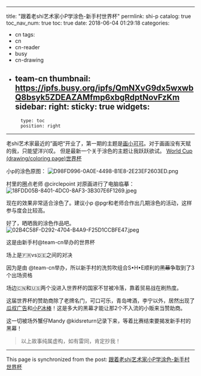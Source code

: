 
---
title: "跟着老shi艺术家小P学涂色-新手村世界杯"
permlink: shi-p
catalog: true
toc_nav_num: true
toc: true
date: 2018-06-04 01:29:18
categories:
- cn
tags:
- cn
- cn-reader
- busy
- cn-drawing
- team-cn
thumbnail: https://ipfs.busy.org/ipfs/QmNXvG9dx5wxwbQ8bsyk5ZDEAZAMfmp6xbgRdptNovFzKm
sidebar:
    right:
        sticky: true
widgets:
    -
        type: toc
        position: right
---


老shi艺术家最近的”画吧“开业了，第一期的主题是[画小可可](https://busy.org/@pgr/sbd-1)。对于画画没有天赋的我，只能望洋兴叹。
但是最新一个关于涂色的主题让我跃跃欲试。
[World Cup (drawing/coloring page)世界杯](https://steemit.com/@pgr/world-cup-drawing-coloring-page)

小p的涂色原图：
![D98FD996-0A0E-4498-B1E8-2E23EF2603ED.png](https://ipfs.busy.org/ipfs/QmNXvG9dx5wxwbQ8bsyk5ZDEAZAMfmp6xbgRdptNovFzKm)

村里的圈点老师 @circlepoint 对原画进行了电脑临摹：
![18FDD05B-8401-4DC0-8AF3-3B307E6F1269.jpeg](https://ipfs.busy.org/ipfs/QmQ2ZypuqPsUcKSqDGTjCzBB4tDmnMQHPM8dcHgZGULmN7)

现在的效果非常适合涂色了。建议小p @pgr和老师合作出几期涂色的活动，这样参与度会比较高。

好了，晒晒我的涂色作品吧。
![02B4C58F-D292-4704-B4A9-F25D1CCBFE47.jpeg](https://ipfs.busy.org/ipfs/Qmdgq8JkPVPb5Xf9NJ1rCFdi5UN3NN3unCfyFNSZc91Lz1)

这是由新手村@team-cn举办的世界杯

场上是🇫🇷vs🇩🇪之间的对决

因为是由 @team-cn举办，所以新手村的洗剪吹组合S•H•E顺利的~~黑幕~~争取到了3个出场资格

场边🇨🇳和🇺🇸两个没进入世界杯的国家不甘被冷落，靠着贸易战在刷热度。

这届世界杯的赞助商除了老牌名门，可口可乐，青岛啤酒，李宁以外，居然出现了[瓜叔广告](https://busy.org/@aellly/2db07af0-66e3-11e8-b440-7b6997b9f3d1)和[小P冰棒](https://busy.org/@pgr/4fukvy)！这是多大的黑幕才能让那2个不入流的小贩来当赞助商。

这一切被场外蟹仔Mandy @kidsreturn记录下来，等着比赛结束要揭发新手村的黑幕！

>以上故事纯属虚构，如有雷同，肯定抄我！



- - -

This page is synchronized from the post: [跟着老shi艺术家小P学涂色-新手村世界杯](https://steemit.com/@ericet/shi-p)
